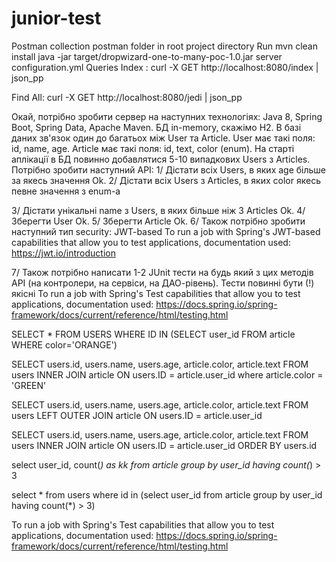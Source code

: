 # junior-test
Postman collection
postman folder in root project directory
Run
mvn clean install
java -jar target/dropwizard-one-to-many-poc-1.0.jar server configuration.yml
Queries
Index :
curl -X GET http://localhost:8080/index | json_pp

Find All:
curl -X GET http://localhost:8080/jedi | json_pp


















































Окай, потрібно зробити сервер на наступних технологіях: Java 8, Spring Boot, Spring Data, Apache Maven. 
БД in-memory, скажімо H2. В базі даних зв'язок один до багатьох між User та Article. 
User має такі поля: id, name, age. Article має такі поля: id, text, color (enum). 
На старті аплікації в БД повинно добавлятися 5-10 випадкових Users з Articles. 
Потрібно зробити наступний АРІ:
1/ Дістати всіх Users, в яких age більше за якесь значення
Ok.
2/ Дістати всіх Users з Articles, в яких color якесь певне значення з enum-а

3/ Дістати унікальні name з Users, в яких більше ніж 3 Articles
Ok.
4/ Зберегти User
Ok.
5/ Зберегти Article
Ok.
6/ Також потрібно зробити наступний тип security: JWT-based
To run a job with Spring's JWT-based capabilities that allow you to test applications,
documentation used:  https://jwt.io/introduction

7/ Також потрібно написати 1-2 JUnit тести на будь який з цих методів АРІ (на контролери, на сервіси, 
на ДАО-рівень). Тести повинні бути (!) якісні
To run a job with Spring's Test capabilities that allow you to test applications, documentation 
used: https://docs.spring.io/spring-framework/docs/current/reference/html/testing.html


SELECT * FROM USERS
WHERE ID IN (SELECT
user_id FROM article WHERE color='ORANGE')


SELECT users.id, users.name, users.age, article.color, article.text 
FROM users INNER JOIN article 
ON users.ID = article.user_id 
where article.color = 'GREEN'


SELECT users.id, users.name, users.age, article.color, article.text
FROM users LEFT OUTER JOIN article
ON users.ID = article.user_id 

SELECT users.id, users.name, users.age, article.color, article.text
FROM users INNER JOIN article
ON users.ID = article.user_id
ORDER BY users.id

select user_id, count(*) as kk
from article
group by  user_id
having count(*) > 3 


select *
from users
where
id in  (select user_id
from article
group by  user_id
having count(*) > 3)

To run a job with Spring's Test capabilities that allow you to test applications,
documentation used:
https://docs.spring.io/spring-framework/docs/current/reference/html/testing.html